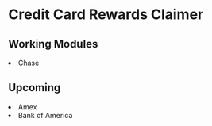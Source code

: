 <h1>Credit Card Rewards Claimer</h1>

<h2>Working Modules</h2>
<li>Chase</li>

<h2>Upcoming</h2>
<li>Amex</li>
<li>Bank of America</li>
